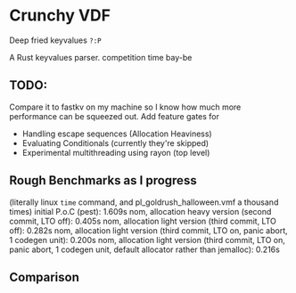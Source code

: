 # Crunchy VDF
Deep fried keyvalues `?:P`

A Rust keyvalues parser.
competition time bay-be

## TODO:
Compare it to fastkv on my machine so I know how much more performance can be squeezed out.
Add feature gates for
* Handling escape sequences (Allocation Heaviness)
* Evaluating Conditionals (currently they're skipped)
* Experimental multithreading using rayon (top level)

## Rough Benchmarks as I progress
(literally linux `time` command, and pl_goldrush_halloween.vmf a thousand times)
initial P.o.C (pest): 1.609s
nom, allocation heavy version (second commit, LTO off): 0.405s
nom, allocation light version (third commit, LTO off): 0.282s
nom, allocation light version (third commit, LTO on, panic abort, 1 codegen unit): 0.200s
nom, allocation light version (third commit, LTO on, panic abort, 1 codegen unit, default allocator rather than jemalloc): 0.216s

## Comparison

